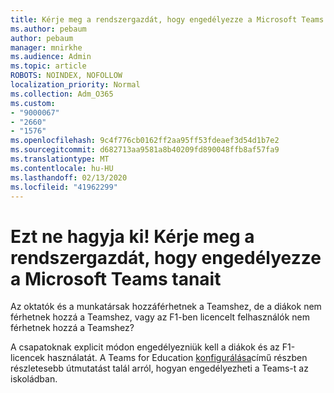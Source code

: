 ```yaml
---
title: Kérje meg a rendszergazdát, hogy engedélyezze a Microsoft Teams tanait
ms.author: pebaum
author: pebaum
manager: mnirkhe
ms.audience: Admin
ms.topic: article
ROBOTS: NOINDEX, NOFOLLOW
localization_priority: Normal
ms.collection: Adm_O365
ms.custom:
- "9000067"
- "2660"
- "1576"
ms.openlocfilehash: 9c4f776cb0162ff2aa95ff53fdeaef3d54d1b7e2
ms.sourcegitcommit: d682713aa9581a8b40209fd890048ffb8af57fa9
ms.translationtype: MT
ms.contentlocale: hu-HU
ms.lasthandoff: 02/13/2020
ms.locfileid: "41962299"
---
```

# <a name="youre-missing-out-ask-your-admin-to-enable-microsoft-teams"></a>Ezt ne hagyja ki! Kérje meg a rendszergazdát, hogy engedélyezze a Microsoft Teams tanait

Az oktatók és a munkatársak hozzáférhetnek a Teamshez, de a diákok nem férhetnek hozzá a Teamshez, vagy az F1-ben licencelt felhasználók nem férhetnek hozzá a Teamshez?

A csapatoknak explicit módon engedélyezniük kell a diákok és az F1-licencek használatát. A Teams for Education [konfigurálása](https://docs.microsoft.com/microsoft-365/education/deploy/set-up-teams-for-education)című részben részletesebb útmutatást talál arról, hogyan engedélyezheti a Teams-t az iskoládban. 